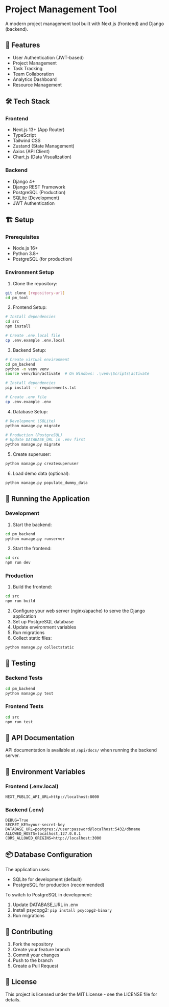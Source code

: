 # Project Management Tool

A modern project management tool built with Next.js (frontend) and Django (backend).

## 🚀 Features

- User Authentication (JWT-based)
- Project Management
- Task Tracking
- Team Collaboration
- Analytics Dashboard
- Resource Management

## 🛠️ Tech Stack

### Frontend
- Next.js 13+ (App Router)
- TypeScript
- Tailwind CSS
- Zustand (State Management)
- Axios (API Client)
- Chart.js (Data Visualization)

### Backend
- Django 4+
- Django REST Framework
- PostgreSQL (Production)
- SQLite (Development)
- JWT Authentication

## 🏗️ Setup

### Prerequisites
- Node.js 16+
- Python 3.8+
- PostgreSQL (for production)

### Environment Setup

1. Clone the repository:
```bash
git clone [repository-url]
cd pm_tool
```

2. Frontend Setup:
```bash
# Install dependencies
cd src
npm install

# Create .env.local file
cp .env.example .env.local
```

3. Backend Setup:
```bash
# Create virtual environment
cd pm_backend
python -m venv venv
source venv/bin/activate  # On Windows: .\venv\Scripts\activate

# Install dependencies
pip install -r requirements.txt

# Create .env file
cp .env.example .env
```

4. Database Setup:
```bash
# Development (SQLite)
python manage.py migrate

# Production (PostgreSQL)
# Update DATABASE_URL in .env first
python manage.py migrate
```

5. Create superuser:
```bash
python manage.py createsuperuser
```

6. Load demo data (optional):
```bash
python manage.py populate_dummy_data
```

## 🚀 Running the Application

### Development
1. Start the backend:
```bash
cd pm_backend
python manage.py runserver
```

2. Start the frontend:
```bash
cd src
npm run dev
```

### Production
1. Build the frontend:
```bash
cd src
npm run build
```

2. Configure your web server (nginx/apache) to serve the Django application
3. Set up PostgreSQL database
4. Update environment variables
5. Run migrations
6. Collect static files:
```bash
python manage.py collectstatic
```

## 🧪 Testing

### Backend Tests
```bash
cd pm_backend
python manage.py test
```

### Frontend Tests
```bash
cd src
npm run test
```

## 📝 API Documentation

API documentation is available at `/api/docs/` when running the backend server.

## 🔐 Environment Variables

### Frontend (.env.local)
```
NEXT_PUBLIC_API_URL=http://localhost:8000
```

### Backend (.env)
```
DEBUG=True
SECRET_KEY=your-secret-key
DATABASE_URL=postgres://user:password@localhost:5432/dbname
ALLOWED_HOSTS=localhost,127.0.0.1
CORS_ALLOWED_ORIGINS=http://localhost:3000
```

## 📦 Database Configuration

The application uses:
- SQLite for development (default)
- PostgreSQL for production (recommended)

To switch to PostgreSQL in development:
1. Update DATABASE_URL in .env
2. Install psycopg2: `pip install psycopg2-binary`
3. Run migrations

## 🤝 Contributing

1. Fork the repository
2. Create your feature branch
3. Commit your changes
4. Push to the branch
5. Create a Pull Request

## 📄 License

This project is licensed under the MIT License - see the LICENSE file for details.
